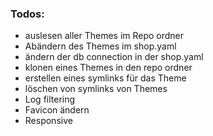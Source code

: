 ### Todos: 
- auslesen aller Themes im Repo ordner
- Abändern des Themes im shop.yaml
- ändern der db connection in der shop.yaml
- klonen eines Themes in den repo ordner
- erstellen eines symlinks für das Theme
- löschen von symlinks von Themes
- Log filtering
- Favicon ändern
- Responsive
